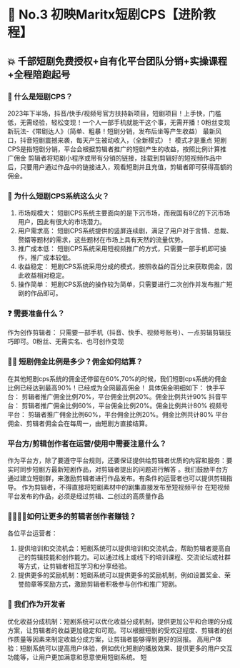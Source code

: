 # 🚀 No.3 初映Maritx短剧CPS【进阶教程】
## 💥 千部短剧免费授权+自有化平台团队分销+实操课程+全程陪跑起号
### 🎥 什么是短剧CPS？
2023年下半场，抖音/快手/视频号官方扶持新项目，短剧项目！上手快，门槛低，无需经验，轻松变现！一个人一部手机就能干这个事，无需开播！0粉丝变现
新玩法-《带剧达人》（简单、粗暴！短剧分销，发布后坐等产生收益）
最新风口，抖音短剧震撼来袭，每天产生被动收入，（全新模式）！  模式才是重点
短剧CPS是指短剧分销，平台会根据剪辑者推广的短剧产生的收益，按照比例计算推广佣金
剪辑者将短剧小程序或带有分销的链接，挂载到剪辑好的短视频作品中后，只要用户通过作品中的链接进入，观看短剧并且充值，剪辑者即可获得高额的佣金。
### 💎 为什么短剧CPS系统这么火？
1. 市场规模大：
短剧CPS系统主要面向的是下沉市场，而我国有8亿的下沉市场用户，因此有很大的市场潜力。
2. 用户需求高：
短剧CPS系统提供的竖屏连续剧，满足了用户对于言情、总裁、赘婿等题材的需求，这些题材在市场上具有天然的流量优势。
3. 推广成本低：
短剧CPS系统采用短视频推广的方式，只需要一部手机即可操作，推广成本较低。
4. 收益稳定：
短剧CPS系统采用分成的模式，按照收益的百分比来获取佣金，因此收益相对稳定。
5. 操作简单：
短剧CPS系统的操作较为简单，只需要进行二次创作并发布推广短剧的作品即可。
### ❓ 需要准备什么？
作为创作剪辑者：
只需要一部手机（抖音、快手、视频号账号）、一点剪辑剪辑技巧即可。0粉丝、无需实名、也可创作变现
### 👨💼 短剧佣金比例是多少？佣金如何结算？
在其他短剧cps系统的佣金还停留在60%,70%的时候，我们短剧cps系统的佣金比例已经达到最高90%！已经成为全网最高佣金！
具体佣金明细如下：
快手平台：
剪辑者推广佣金比例70%，平台佣金比例20%。佣金比例共计90%
抖音平台：
剪辑者推广佣金比例60%，平台佣金比例20%。佣金比例共计80%
视频号平台：
剪辑者推广佣金比例60%，平台佣金比例20%。佣金比例共计80%
平台佣金、剪辑者佣金会在每周一，由短剧方直接结算。
### 平台方/剪辑创作者在运营/使用中需要注意什么？
作为平台方，除了要遵守平台规则，还要保证提供给剪辑者优质的内容和服务：要实时同步短剧方最新短剧作品，对剪辑者提出的问题进行解答 。我们鼓励平台方通过建立短剧群，来激励剪辑者进行作品发布。有条件的运营者也可以提供剪辑指导。
作为剪辑者，不得直接将短剧素材中的剧集直接发布至短视频平台
在短视频平台发布的作品，必须是经过剪辑、二创过的高质量作品
### 👨👩👧👦如何让更多的剪辑者创作者赚钱？
各位平台运营者：
1. 提供培训和交流机会：短剧系统可以提供培训和交流机会，帮助剪辑者提高自己的剪辑技能和创作能力。可以通过线上或线下的培训课程、交流论坛或社群等方式，让剪辑者相互学习和分享经验。
2. 提供更多的奖励机制：短剧系统可以提供更多的奖励机制，例如设置奖金、荣誉勋章等奖励方式，激励剪辑者积极参与创作和推广短剧。
### 👔 我们作为开发者
优化收益分成机制：短剧系统可以优化收益分成机制，提供更加公平和合理的分成方案，让剪辑者的收益更加稳定和可观。可以根据短剧的受欢迎程度、剪辑者的创作质量等因素来制定收益分成方案，让剪辑者能够得到更好的回报。
高用户体验：短剧系统可以提高用户体验，例如优化短剧的播放效果、提供更多的用户交互功能等，让用户更加满意和愿意使用短剧系统。
短